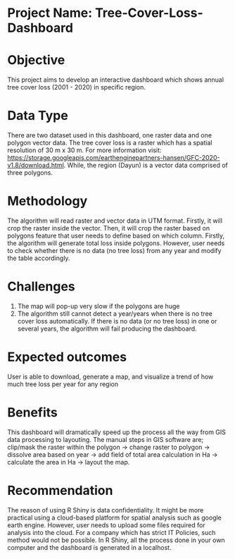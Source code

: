 # Project Name: Tree-Cover-Loss-Dashboard

# Objective
This project aims to develop an interactive dashboard which shows annual tree cover loss (2001 - 2020) in specific region.

# Data Type
There are two dataset used in this dashboard, one raster data and one polygon vector data. The tree cover loss is a raster which has a spatial resolution of 30 m x 30 m. For more information visit: https://storage.googleapis.com/earthenginepartners-hansen/GFC-2020-v1.8/download.html. While, the region (Dayun) is a vector data comprised of three polygons.

# Methodology
The algorithm will read raster and vector data in UTM format. Firstly, it will crop the raster inside the vector. Then, it will crop the raster based on polygons feature that user needs to define based on which column. Firstly, the algorithm will generate total loss inside polygons. However, user needs to check whether there is no data (no tree loss) from any year and modify the table accordingly.

# Challenges
1. The map will pop-up very slow if the polygons are huge
2. The algorithm still cannot detect a year/years when there is no tree cover loss automatically. If there is no data (or no tree loss) in one or several years, the algorithm will fail producing the dashboard.

# Expected outcomes
User is able to download, generate a map, and visualize a trend of how much tree loss per year for any region

# Benefits
This dashboard will dramatically speed up the process all the way from GIS data processing to layouting. The manual steps in GIS software are; clip/mask the raster within the polygon  -> change raster to polygon -> dissolve area based on year -> add field of total area calculation in Ha -> calculate the area in Ha -> layout the map.

# Recommendation
The reason of using R Shiny is data confidentiality. It might be more practical using a cloud-based platform for spatial analysis such as google earth engine. However, user needs to upload some files required for analysis into the cloud. For a company which has strict IT Policies, such method would not be possible. In R Shiny, all the process done in your own computer and the dashboard is generated in a localhost.

  
